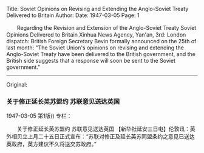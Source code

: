 Title: Soviet Opinions on Revising and Extending the Anglo-Soviet Treaty Delivered to Britain
Author:
Date: 1947-03-05
Page: 1

　　Regarding the Revision and Extension of the Anglo-Soviet Treaty
    Soviet Opinions Delivered to Britain
    Xinhua News Agency, Yan'an, 3rd: London dispatch: British Foreign Secretary Bevin formally announced on the 25th of last month: "The Soviet Union's opinions on revising and extending the Anglo-Soviet Treaty have been delivered to the British government, and the British side suggests that a response will soon be sent to the Soviet government."



<hr /> 

Original: 


### 关于修正延长英苏盟约  苏联意见送达英国

1947-03-05
第1版()
专栏：

　　关于修正延长英苏盟约
    苏联意见送达英国
    【新华社延安三日电】伦敦讯：英外相贝立上月二十五日正式宣布：“苏联对修正及延长英苏同盟条约之意见已送达英政府，英方建议不久将送交苏政府。”
